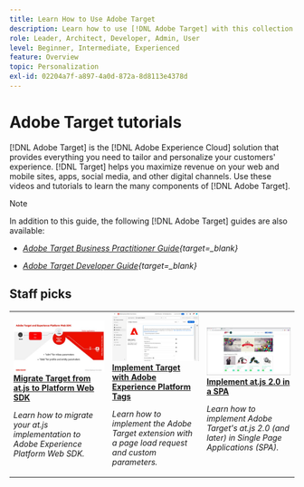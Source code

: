 ```yaml
---
title: Learn How to Use Adobe Target
description: Learn how to use [!DNL Adobe Target] with this collection of tutorials and videos covering all its components.
role: Leader, Architect, Developer, Admin, User
level: Beginner, Intermediate, Experienced
feature: Overview
topic: Personalization
exl-id: 02204a7f-a897-4a0d-872a-8d8113e4378d
---
```

# Adobe Target tutorials

[!DNL Adobe Target] is the [!DNL Adobe Experience Cloud] solution that provides everything you need to tailor and personalize your customers' experience. [!DNL Target] helps you maximize revenue on your web and mobile sites, apps, social media, and other digital channels. Use these videos and tutorials to learn the many components of [!DNL Adobe Target].

>[!NOTE]
>
>In addition to this guide, the following [!DNL Adobe Target] guides are also available:
>
>* *[Adobe Target Business Practitioner Guide](https://experienceleague.adobe.com/docs/target/using/target-home.html){target=_blank}*
>
>* *[Adobe Target Developer Guide](https://experienceleague.adobe.com/docs/target-dev/developer/overview.html){target=_blank}*

<div id="recs-overview-body-1"></div>
<div id="recs-overview-body-2"></div>
<div id="recs-overview-body-3"></div>
<div id="recs-overview-body-4"></div>
<div id="recs-overview-body-5"></div>
<div id="recs-overview-body-6"></div>

## Staff picks

<table style="margin-top: 0 !important">
<tr>
  <td>
    <a href="https://experienceleague.adobe.com/docs/platform-learn/migrate-target-to-websdk/introduction.html">
      <img alt="Migrate Target from at.js to Platform Web SDK" src="./assets/thumb_websdk.jpg" />
    </a>
    <div>
      <a href="https://experienceleague.adobe.com/docs/platform-learn/migrate-target-to-websdk/introduction.html">
    <strong>Migrate Target from at.js to Platform Web SDK</strong>
    </a>
    </div>
    <p>
    <em>Learn how to migrate your at.js implementation to Adobe Experience Platform Web SDK.</em>
    <p>
  </td>
  <td>
    <a href="https://experienceleague.adobe.com/docs/platform-learn/implement-in-websites/implement-solutions/target.html"> 
      <img alt="Implement Target with Adobe Experience Platform Tags" src="./assets/add-adobe-target.jpg"/>
    </a>
    <div>
      <a href="https://experienceleague.adobe.com/docs/platform-learn/implement-in-websites/implement-solutions/target.html">
    <strong>Implement Target with Adobe Experience Platform Tags</strong>
    </a>
    </div>
    <p>
    <em>Learn how to implement the Adobe Target extension with a page load request and custom parameters.</em>
    <p>
  </td>
   <td>
    <a href="https://experienceleague.adobe.com/docs/target-learn/tutorials/implementation/implement-atjs-20-in-a-single-page-application.html">
      <img alt="Implement Adobe Target's at.js 2.0 in a Single Page Application (SPA)" src="./assets/26248.png" />
    </a>
    <div>
    <a href="https://experienceleague.adobe.com/docs/target-learn/tutorials/implementation/implement-atjs-20-in-a-single-page-application.html">
    <strong>Implement at.js 2.0 in a SPA</strong>
    </a>
    </div>
    <p>
    <em> Learn how to implement Adobe Target's at.js 2.0 (and later) in Single Page Applications (SPA).</em>
    <p>
  </td>
</tr>
</table>